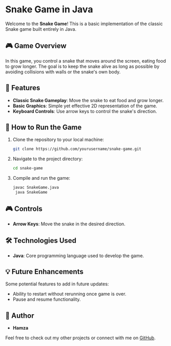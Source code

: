 # Snake Game in Java

Welcome to the **Snake Game**! This is a basic implementation of the classic Snake game built entirely in Java.

## 🎮 Game Overview

In this game, you control a snake that moves around the screen, eating food to grow longer. The goal is to keep the snake alive as long as possible by avoiding collisions with walls or the snake's own body.

## 🐍 Features

- **Classic Snake Gameplay**: Move the snake to eat food and grow longer.
- **Basic Graphics**: Simple yet effective 2D representation of the game.
- **Keyboard Controls**: Use arrow keys to control the snake's direction.

## 🚀 How to Run the Game

1. Clone the repository to your local machine:
   ```bash
   git clone https://github.com/yourusername/snake-game.git
2. Navigate to the project directory:
   ```bash
   cd snake-game
3. Compile and run the game:
   ```bash
   javac SnakeGame.java
    java SnakeGame

## 🎮 Controls
- **Arrow Keys**: Move the snake in the desired direction.

## 🛠️ Technologies Used

- **Java**: Core programming language used to develop the game.

## 💡 Future Enhancements
Some potential features to add in future updates:

- Ability to restart without rerunning once game is over.
- Pause and resume functionality.

## 👤 Author
- **Hamza**

Feel free to check out my other projects or connect with me on [GitHub]([https://](https://github.com/HamzaZ4)).
